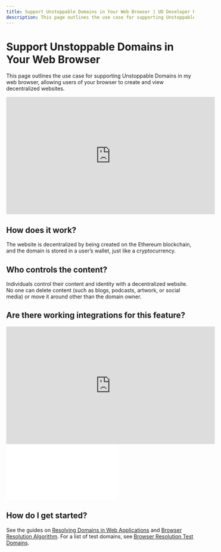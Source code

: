 ```yaml
---
title: Support Unstoppable Domains in Your Web Browser | UD Developer Portal
description: This page outlines the use case for supporting Unstoppable Domains in your web browser.
---
```


# Support Unstoppable Domains in Your Web Browser

This page outlines the use case for supporting Unstoppable Domains in my web browser, allowing users of your browser to create and view decentralized websites.

<div class="video-container">
<iframe width="560" height="315" src="https://www.youtube.com/embed/_aIf4Nac6DU" title="YouTube video player" frameborder="0" allow="accelerometer; autoplay; clipboard-write; encrypted-media; gyroscope; picture-in-picture" allowfullscreen></iframe>
</div>

## How does it work?

The website is decentralized by being created on the Ethereum blockchain, and the domain is stored in a user’s wallet, just like a cryptocurrency.

## Who controls the content?

Individuals control their content and identity with a decentralized website. No one can delete content (such as blogs, podcasts, artwork, or social media) or move it around other than the domain owner.

## Are there working integrations for this feature?

<div class="video-container">
<iframe width="560" height="315" src="https://www.youtube.com/embed/cxeik-xgtYg" title="YouTube video player" frameborder="0" allow="accelerometer; autoplay; clipboard-write; encrypted-media; gyroscope; picture-in-picture" allowfullscreen></iframe>
</div>

<embed src="/snippets/_compatible-browsers.md" />

## How do I get started?

See the guides on [Resolving Domains in Web Applications](/developer-toolkit/advanced-use-cases/resolve-domains-in-web-applications.md) and [Browser Resolution Algorithm](/developer-toolkit/advanced-use-cases/resolve-domains-browser/browser-resolution-algorithm.md). For a list of test domains, see [Browser Resolution Test Domains](/developer-toolkit/advanced-use-cases/resolve-domains-browser/test-domains.md).
